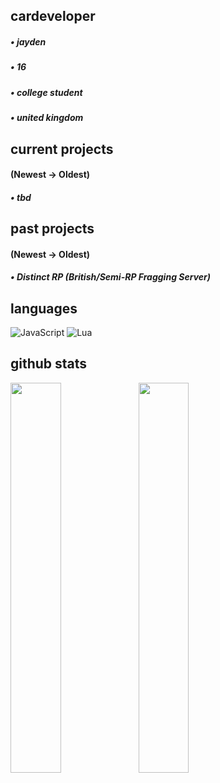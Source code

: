 ## cardeveloper

##### • jayden
##### • 16
##### • college student
##### • united kingdom

## current projects
#### (Newest -> Oldest)

##### • tbd

## past projects
#### (Newest -> Oldest)

##### • Distinct RP (British/Semi-RP Fragging Server)

## languages

![JavaScript](https://img.shields.io/badge/javascript-%23323330.svg?style=for-the-badge&logo=javascript&logoColor=%23F7DF1E)
![Lua](https://img.shields.io/badge/lua-%232C2D72.svg?style=for-the-badge&logo=lua&logoColor=white)

## github stats

<img align='left' width="40%" src="https://github-readme-stats.vercel.app/api?username=cardeveloper&show_icons=true&theme=tokyonight" />

<img align='left' width="40%" src="https://github-readme-stats.vercel.app/api/top-langs/?username=cardeveloper&layout=compact" />
